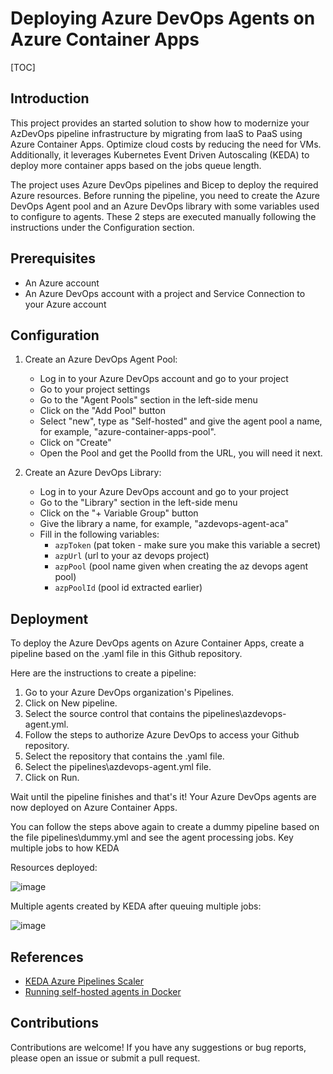 # Deploying Azure DevOps Agents on Azure Container Apps

[TOC]

## Introduction

This project provides an started solution to show how to modernize your AzDevOps pipeline infrastructure by migrating from IaaS to PaaS using Azure Container Apps.
Optimize cloud costs by reducing the need for VMs. Additionally, it leverages Kubernetes Event Driven Autoscaling (KEDA) to deploy more container apps based on the jobs queue length.

The project uses Azure DevOps pipelines and Bicep to deploy the required Azure resources. Before running the pipeline, you need to create the Azure DevOps Agent pool and an Azure DevOps library with some variables used to configure to agents. These 2 steps are executed manually following the instructions under the Configuration section. 

## Prerequisites

- An Azure account
- An Azure DevOps account with a project and Service Connection to your Azure account

## Configuration

1. Create an Azure DevOps Agent Pool:
   - Log in to your Azure DevOps account and go to your project
   - Go to your project settings
   - Go to the "Agent Pools" section in the left-side menu
   - Click on the "Add Pool" button
   - Select "new", type as "Self-hosted" and give the agent pool a name, for example, "azure-container-apps-pool".
   - Click on "Create"
   - Open the Pool and get the PoolId from the URL, you will need it next.

2. Create an Azure DevOps Library:
   - Log in to your Azure DevOps account and go to your project
   - Go to the "Library" section in the left-side menu
   - Click on the "+ Variable Group" button
   - Give the library a name, for example, "azdevops-agent-aca"
   - Fill in the following variables:
     - `azpToken` (pat token - make sure you make this variable a secret)
     - `azpUrl` (url to your az devops project)
     - `azpPool` (pool name given when creating the az devops agent pool)
     - `azpPoolId` (pool id extracted earlier)

## Deployment

To deploy the Azure DevOps agents on Azure Container Apps, create a pipeline based on the .yaml file in this Github repository.

Here are the instructions to create a pipeline:

1. Go to your Azure DevOps organization's Pipelines.
2. Click on New pipeline.
3. Select the source control that contains the pipelines\azdevops-agent.yml.
4. Follow the steps to authorize Azure DevOps to access your Github repository.
5. Select the repository that contains the .yaml file.
6. Select the pipelines\azdevops-agent.yml file.
7. Click on Run.

Wait until the pipeline finishes and that's it! Your Azure DevOps agents are now deployed on Azure Container Apps.

You can follow the steps above again to create a dummy pipeline based on the file pipelines\dummy.yml and see the agent processing jobs.
Key multiple jobs to how KEDA 

Resources deployed:

![image](https://user-images.githubusercontent.com/12474226/216915593-39044b3b-aeb0-454d-a86e-0584e142bce9.png)

Multiple agents created by KEDA after queuing multiple jobs:

![image](https://user-images.githubusercontent.com/12474226/216915815-7f0df19c-7cc8-4fb0-869f-892b9ea0b2f3.png)

## References

- [KEDA Azure Pipelines Scaler](https://keda.sh/docs/2.8/scalers/azure-pipelines/#authentication-parameters)
- [Running self-hosted agents in Docker](https://learn.microsoft.com/en-us/azure/devops/pipelines/agents/docker?view=azure-devops)

## Contributions

Contributions are welcome! If you have any suggestions or bug reports, please open an issue or submit a pull request.
